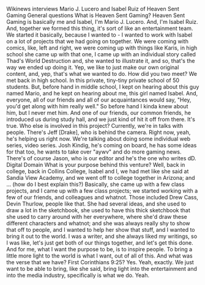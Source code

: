 Wikinews interviews Mario J. Lucero and Isabel Ruiz of Heaven Sent Gaming General questions What is Heaven Sent Gaming? Heaven Sent Gaming is basically me and Isabel, I'm Mario J. Lucero. And, I'm Isabel Ruiz. And, together we formed this thing, it's sort of like an entertainment team. We started it basically, because I wanted to - I wanted to work with Isabel on a lot of projects that we had going on together. We were coming with comics, like, left and right, we were coming up with things like Karis, in high school she came up with that one, I came up with an individual story called Thad's World Destruction and, she wanted to illustrate it, and so, that's the way we ended up doing it. Yep, we like to just make our own original content, and, yep, that's what we wanted to do. How did you two meet? We met back in high school. In this private, tiny-tiny private school of 50 students. But, before hand in middle school, I kept on hearing about this guy named Mario, and he kept on hearing about me, this girl named Isabel. And, everyone, all of our friends and all of our acquaintances would say, "Hey, you'd get along with him really well." So before hand I kinda knew about him, but I never met him. And one of our friends, our common friends, he introduced us during study hall, and we just kind of hit it off from there. It's true. Who else is involved in this project? Currently, we're in talks with people. There's Jeff [Drake], who is behind the camera. Right now, yeah, he's helping us right now. We're talking about doing some individual web series, video series. Josh Kindig, he's coming on board, he has some ideas for that too, he wants to take over "aywv" and do more gaming news. There's of course Jason, who is our editor and he's the one who writes dD. Digital Domain What is your purpose behind this venture? Well, back in college, back in Collins College, Isabel and I, we had met like she said at Sandia View Academy, and we went off to college together in Arizona; and ... (how do I best explain this?) Basically, she came up with a few class projects, and I came up with a few class projects; we started working with a few of our friends, and colleagues and whatnot. Those included Drew Cass, Devin Thurlow, people like that. She had several ideas, and she used to draw a lot in the sketchbook, she used to have this thick sketchbook that she used to carry around with her everywhere, where she'd draw these different characters and whatnot; and she was always really shy to show that off to people, and I wanted to help her show that stuff, and I wanted to bring it out to the world. I was a writer, and she always liked my writings, so I was like, let's just get both of our things together, and let's get this done. And for me, what I want the purpose to be, is to inspire people. To bring a little more light to the world is what I want, out of all of this. And what was the verse that we have? First Corinthians 9:25? Yes. Yeah, exactly. We just want to be able to bring, like she said, bring light into the entertainment and into the media industry, specifically is what we do. Yeah.
